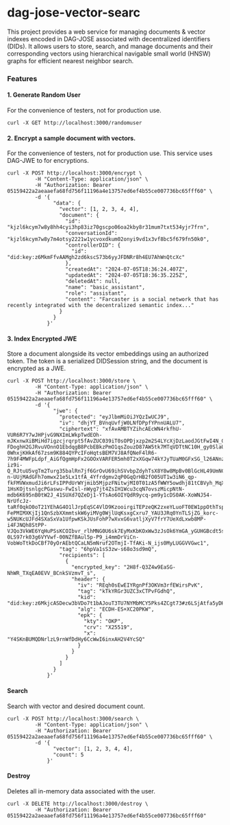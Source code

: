 # dag-jose-vector-searc

This project provides a web service for managing documents & vector indexes encoded in DAG-JOSE associated with decentralized identifiers (DIDs). It allows users to store, search, and manage documents and their corresponding vectors using hierarchical navigable small world (HNSW) graphs for efficient nearest neighbor search.

### Features

#### 1. Generate Random User

For the convenience of testers, not for production use.

```shell
curl -X GET http://localhost:3000/randomuser
```

#### 2. Encrypt a sample document with vectors.

For the convenience of testers, not for production use.
This service uses DAG-JWE to for encryptions.

```shell
curl -X POST http://localhost:3000/encrypt \
         -H "Content-Type: application/json" \
         -H "Authorization: Bearer 05159422a2aeaaefa68fd756f11196a4e13757ed6ef4b55ce007736bc65fff60" \
         -d '{
               "data": {
                 "vector": [1, 2, 3, 4, 4],
                 "document": {
                   "id": "kjzl6kcym7w8y8hh4cyi3hp83iz70gscpo06oa2kby8r31mum7txt534yjr7frn",
                   "conversationId": "kjzl6kcym7w8y7m4otsy2221w1ycvoxdkum02onyi9vd1x3vf8bc5f679fn50k0",
                   "controllerDID": {
                     "id": "did:key:z6MkmFfvAAMgh2zd6kscS73b6yyJFDNRr8h4EU7AhWnQtcXc"
                   },
                   "createdAt": "2024-07-05T18:36:24.407Z",
                   "updatedAt": "2024-07-05T18:36:35.225Z",
                   "deletedAt": null,
                   "name": "basic_assistant",
                   "role": "assistant",
                   "content": "Farcaster is a social network that has recently integrated with the decentralized semantic index..."
                 }
               }
             }'
```

#### 3. Index Encrypted JWE

Store a document alongside its vector embeddings using an authorized token. The token is a serialized DIDSession string, and the document is encrypted as a JWE.

```shell
curl -X POST http://localhost:3000/store \
         -H "Content-Type: application/json" \
         -H "Authorization: Bearer 05159422a2aeaaefa68fd756f11196a4e13757ed6ef4b55ce007736bc65fff60" \
         -d '{
               "jwe": {
                 "protected": "eyJlbmMiOiJYQzIwUCJ9",
                 "iv": "dhjYT_BVnqUvfjW0LNfDPpfYPnnUALU7",
                 "ciphertext": "xfAvAMBTYZihcAEcWN4rkfhU-VUR6R7Y7wJHPjvG9NXImLWkpTwdEOh-mJKxnwXiBMiHd7igzcjrqrpt5fAvZUC039iT0sOPDjxzp2m2S4LYcXjDzLaodJGtFwI4N_GYyaB27tvCz4DGySdLPpBP7jgUJUOIdwGEGfQ_Te_u8I3a2qS7bE4WcapX0-FDoghH2GJRvuVOnnO1EbdqgB8PcbEBkzPmO1qsZouzD87AW5tk7MTqVDTtNC10H_gy0SlaUnzBUhcJ7IjJaunTLg2GH8G12wxse65eBeuTylVI2i7WX6z7wos2n1zH9_BrKVLsMjrvuhf-0WhxjKHkAf67zsm9K884QYPcIFoHqtsBEM7VJ8AfQNeF4lR6-7h9F4MWFpLdpf_AiGfQgmHpFx2GOOxVARFER5mh0T2xXGqw74kYJyTUaM0GFxSG_l26ANnzRtxvr3fv1VC4NznL85ZPWJxAILeBFMklhpwO_uclfEyU1zln6BPzpZT5G7g7CRK9wSoR-iz9i-Q_RJtuU5vgTm2Turg35balRn7jf6GrOvU69ihSVvbpZdyhTsX8Y8w8MpBv0BlGcHL49UmNCAbCSjUAROSrBCH9ClTPouPJiyS2SXvMj36dFn8eGaFnRYn_CIi3Sle0B-n-UUjMAdGFh7omwx21e5Lx1tfA_4Yfrdgmv2qP0GqQrHB2fO05UT1w3iN6_qp-fkFMVWxmudJi6rLFsIPPdUrWYjmib5MjpzFNitwjMI0T01zA5fWWY5owdhj81tCBVyh_MqXcTt60u3WGuaDVZ2RdLcyt5fS_52RvKWt7y3igxlAogUZDS6SJJQc3_zQFBFihTr-1HsKOjtsnlgcPGaswu-FwIsl-nWyg7jt4ZsIH1Wcu3cqN7ovszMicpNtN-mdb6K695nB0tW2J_41SUXd7QZeDj1-YTsAo6OIYQdR9ycq-pm9y1cDS0AK-XoWNJ54-NrUfcJz-taRf0qkO0oT21YEhAG4O1lJrpEqSC4VlD9KzooirgiTEPzeQK2zxeYLuoFT0EW1ppOthTsppWMvg0b-FePMIMXKjIj1QnSzbXXmmtskW6yiMVg0WjlUqKsxgCxru7_YAU3JRq0YnTLSjZG_korc-w5NUKcUJFd4SXaSxVa1UfpwKSkJUsFohP7wXvxG6vatljXyV7frY7UeXdLxwb8MP-i4FJNQh8StPP-VJQo3VkWE6YqHuPSsKCOIbvr_rlhMNG0U6sk7EyMxKbKOxWw3zJsOk6YmGA_yGUHGBcdt5sBOAYEfzB2uag1Cmu3QWjlmA4S5pfExqZ7kB2P0Hb2pS3Q9coQCoZQ1qpDpBYi5_mtBXTrhFxQXNex4KwuDU0T9QturPm0mzXxHuteuzePnDwUwxTCItHoHU-0LS97rk03g6VYVwf-00NZfBAul5p-P9_i4mmDrViCn-VobWoTtkDoCBf70yOrAEbtQCaLN5mNruf2OTmjI-TfAKi-N_ijs0MyLUGGVVGwc1",
                 "tag": "6hpVa1sS3zw-s68o3sd9mQ",
                 "recipients": [
                   {
                     "encrypted_key": "2H8f-Q3Z4w9EaSG-NhWR_TXqEA0EVV_BCnkSVzmvT_s",
                     "header": {
                       "iv": "REqh0sEwEIYRgnPf3OKVm3rfEWirsPvK",
                       "tag": "kTkYRGr3UZC3xCTPvFGdhQ",
                       "kid": "did:key:z6MkjcASDecw3bVDo7t1bAJouT3TU7NYMbMCY5Pks4ZCgt73#z6LSjAtfa5yDHhnBWggFNERSzV4HTySFDmD7kc5xQ8a22UZR",
                       "alg": "ECDH-ES+XC20PKW",
                       "epk": {
                         "kty": "OKP",
                         "crv": "X25519",
                         "x": "Y4SKnBUMQDNrlzL9rnWfDdHy6CcWwI6inxAH2V4YcSQ"
                       }
                     }
                   }
                 ]
               }
             }'
```

#### Search

Search with vector and desired document count.

```shell
curl -X POST http://localhost:3000/search \
         -H "Content-Type: application/json" \
         -H "Authorization: Bearer 05159422a2aeaaefa68fd756f11196a4e13757ed6ef4b55ce007736bc65fff60" \
         -d '{
               "vector": [1, 2, 3, 4, 4],
               "count": 5
             }'
```

#### Destroy

Deletes all in-memory data associated with the user.

```shell
curl -X DELETE http://localhost:3000/destroy \
         -H "Authorization: Bearer 05159422a2aeaaefa68fd756f11196a4e13757ed6ef4b55ce007736bc65fff60"
```
